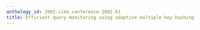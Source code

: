 ```yaml
---
anthology_id: 2002.cikm_conference-2002.61
title: Efficient query monitoring using adaptive multiple key hashing
---
```

